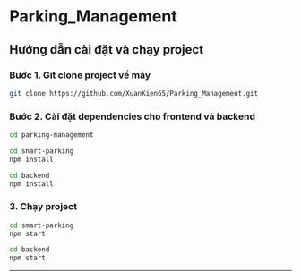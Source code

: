 # Parking_Management

## Hướng dẫn cài đặt và chạy project

### Bước 1. Git clone project về máy

```bash
git clone https://github.com/XuanKien65/Parking_Management.git
```

### Bước 2. Cài đặt dependencies cho frontend và backend

```bash
cd parking-management

cd snart-parking
npm install

cd backend
npm install
```

### 3. Chạy project

```bash
cd smart-parking
npm start

cd backend
npm start
```

---
